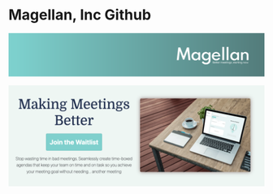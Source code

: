 # Magellan, Inc Github

[![Magellan, Inc. Home](assets/logo-banner-horizontal.png)](https://www.meetmagellan.co/)

[![Magellan, Inc. Home](assets/splash.png)](https://www.meetmagellan.co/)
